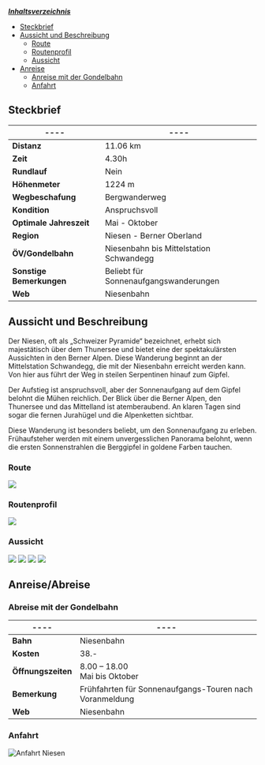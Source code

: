 <u>_**Inhaltsverzeichnis**_</u>

- [Steckbrief](#Steckbrief)
- [Aussicht und Beschreibung](#Aussicht%20und%20Beschreibung)
    - [Route](#Aussicht%20und%20Beschreibung#Route)
    - [Routenprofil](#Aussicht%20und%20Beschreibung#Routenprofil)
    - [Aussicht](#Aussicht%20und%20Beschreibung#Aussicht)
- [Anreise](#Anreise)
    - [Anreise mit der Gondelbahn](#Anreise#Anreise%20mit%20der%20Gondelbahn)
    - [Anfahrt](#Anreise#Anfahrt)

## Steckbrief

| **----**                 | **----**                                |
| ------------------------ | --------------------------------------- |
| **Distanz**              | 11.06 km                                |
| **Zeit**                 | 4.30h                                   |
| **Rundlauf**             | Nein                                    |
| **Höhenmeter**           | 1224 m                                  |
| **Wegbeschafung**        | Bergwanderweg                           |
| **Kondition**            | Anspruchsvoll                           |
| **Optimale Jahreszeit**  | Mai - Oktober                           |
| **Region**               | Niesen - Berner Oberland                |
| **ÖV/Gondelbahn**        | Niesenbahn bis Mittelstation Schwandegg |
| **Sonstige Bemerkungen** | Beliebt für Sonnenaufgangswanderungen   |
| **Web**                  | Niesenbahn                              |

## Aussicht und Beschreibung

Der Niesen, oft als „Schweizer Pyramide“ bezeichnet, erhebt sich majestätisch über dem Thunersee und bietet eine der spektakulärsten Aussichten in den Berner Alpen. Diese Wanderung beginnt an der Mittelstation Schwandegg, die mit der Niesenbahn erreicht werden kann. Von hier aus führt der Weg in steilen Serpentinen hinauf zum Gipfel.

Der Aufstieg ist anspruchsvoll, aber der Sonnenaufgang auf dem Gipfel belohnt die Mühen reichlich. Der Blick über die Berner Alpen, den Thunersee und das Mittelland ist atemberaubend. An klaren Tagen sind sogar die fernen Jurahügel und die Alpenketten sichtbar.

Diese Wanderung ist besonders beliebt, um den Sonnenaufgang zu erleben. Frühaufsteher werden mit einem unvergesslichen Panorama belohnt, wenn die ersten Sonnenstrahlen die Berggipfel in goldene Farben tauchen.

### Route
![](Pasted%20image%2020240612124736.png)
### Routenprofil

![](Pasted%20image%2020240612124720.png)

### Aussicht

![](Wanderung-Springenboden-Niesen-2.jpg)
![](DJI_0316-1.jpg)
![](ROB1034-Bearbeitet-1024x683.jpg)
![](Laeufer_Meier-1-scaled.jpg)



## Anreise/Abreise

### Abreise mit der Gondelbahn

| **----**           | **----**                                                |
| ------------------ | ------------------------------------------------------- |
| **Bahn**           | Niesenbahn                                              |
| **Kosten**         | 38.-                                                    |
| **Öffnungszeiten** | 8.00 – 18.00<br>Mai bis Oktober                         |
| **Bemerkung**      | Frühfahrten für Sonnenaufgangs-Touren nach Voranmeldung |
| **Web**            | Niesenbahn                                              |

### Anfahrt

![Anfahrt Niesen](Pasted%20image%2020240612095024.png)